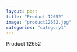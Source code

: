 ```yaml
---
layout: post
title: "Product 12652"
image: "product12652.jpg"
categories: "category1"
---
```

Product 12652
